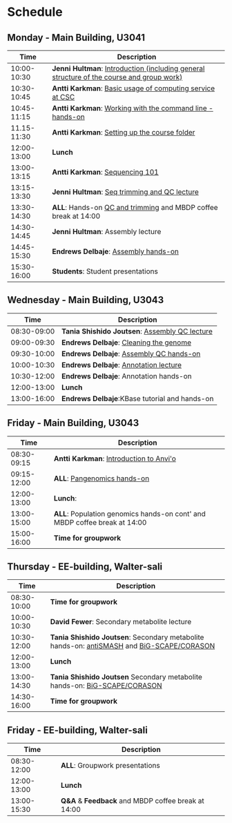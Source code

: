 # Schedule

## Monday - Main Building, U3041
| Time | Description|
| --- | --- |
| 10:00-10:30 | **Jenni Hultman**: [Introduction (including general structure of the course and group work)](Lectures/introduction.pdf)|
| 10:30-10:45 | **Antti Karkman**: [Basic usage of computing service at CSC](Lectures/CSC_basics.pdf) |
| 10:45-11:15 | **Antti Karkman**: [Working with the command line - hands-on](Practicals/commandline.md) |
| 11.15-11:30 | **Antti Karkman**: [Setting up the course folder](Practicals/README.md#setting-up-the-course-folders) |
| 12:00-13:00 | **Lunch** |
| 13:00-13:15 | **Antti Karkman**: [Sequencing 101](Lectures/Sequencing101.pdf) |
| 13:15-13:30 | **Jenni Hultman**: [Seq trimming and QC lecture](Lectures/QC_filtering.pdf) |
| 13:30-14:30 | **ALL**: Hands-on [QC and trimming](Practicals/README.md#qc-and-trimming-for-illumina-reads) and MBDP coffee break at 14:00 |
| 14:30-14:45 | **Jenni Hultman**: Assembly lecture |
| 14:45-15:30 | **Endrews Delbaje**: [Assembly hands-on](Practicals/README.md#Genome-assembly-with-Spades) |
| 15:30-16:00 | **Students**: Student presentations|

## Wednesday - Main Building, U3043
| Time | Description |
| --- | --- |
| 08:30-09:00 | **Tania Shishido Joutsen**: [Assembly QC lecture](Lectures/lecture_assemblyQC.pdf)|
| 09:00-09:30 | **Endrews Delbaje**: [Cleaning the genome](Practicals/README.md#Eliminate-contaminant-contigs-with-Kaiju)|
| 09:30-10:00 | **Endrews Delbaje**: [Assembly QC hands-on](Practicals/README.md#Assembly_QC)|
| 10:00-10:30 | **Endrews Delbaje**: [Annotation lecture](Lectures/Genome_Annotation.pdf)|
| 10:30-12:00 | **Endrews Delbaje**: Annotation hands-on|
| 12:00-13:00 | **Lunch** |
| 13:00-16:00 | **Endrews Delbaje**:KBase tutorial and hands-on|


## Friday - Main Building, U3043
| Time | Description |
| --- | --- |
| 08:30-09:15 | **Antti Karkman**: [Introduction to Anvi'o](Lectures/Pangenomics.pdf)|
| 09:15-12:00 | **ALL**: [Pangenomics hands-on](Practicals/README.md#pangenomics-with-anvi'o) |
| 12:00-13:00 | **Lunch**: |
| 13:00-15:00 | **ALL**: Population genomics hands-on cont' and MBDP coffee break at 14:00|
| 15:00-16:00 | **Time for groupwork** |


## Thursday - EE-building, Walter-sali
| Time | Description |
| --- | --- |
| 08:30-10:00 | **Time for groupwork** |
| 10:00-10:30 | **David Fewer**: Secondary metabolite lecture|
| 10:30-12:00 | **Tania Shishido Joutsen**: Secondary metabolite hands-on:  [antiSMASH](Practicals/README.md#Detection-of-secondary-metabolites-biosynthesis-gene-clusters) and  [BiG-SCAPE/CORASON](Practicals/README.md#Comparison-of-secondary-metabolites-biosynthesis-gene-clusters)|
| 12:00-13:00 | **Lunch** |
| 13:00-14:30 | **Tania Shishido Joutsen** Secondary metabolite hands-on: [BiG-SCAPE/CORASON](Practicals/README.md#Comparison-of-secondary-metabolites-biosynthesis-gene-clusters) |
| 14:30-16:00 | **Time for groupwork** |


## Friday - EE-building, Walter-sali
| Time | Description |
| --- | --- |
| 08:30-12:00 | **ALL**: Groupwork presentations|
| 12:00-13:00 | **Lunch** |
| 13:00-15:30 | **Q&A** & **Feedback** and MBDP coffee break at 14:00|
